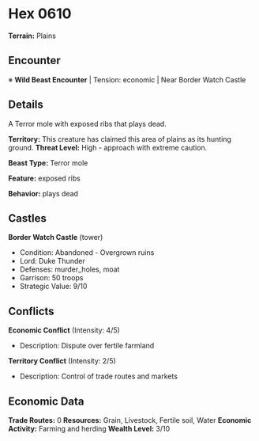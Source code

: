 # Hex 0610

**Terrain:** Plains

## Encounter
※ **Wild Beast Encounter** | Tension: economic | Near Border Watch Castle

## Details
A Terror mole with exposed ribs that plays dead.

**Territory:** This creature has claimed this area of plains as its hunting ground.
**Threat Level:** High - approach with extreme caution.

**Beast Type:** Terror mole

**Feature:** exposed ribs

**Behavior:** plays dead

## Castles
**Border Watch Castle** (tower)
- Condition: Abandoned - Overgrown ruins
- Lord: Duke Thunder
- Defenses: murder_holes, moat
- Garrison: 50 troops
- Strategic Value: 9/10

## Conflicts
**Economic Conflict** (Intensity: 4/5)
- Description: Dispute over fertile farmland

**Territory Conflict** (Intensity: 2/5)
- Description: Control of trade routes and markets

## Economic Data
**Trade Routes:** 0
**Resources:** Grain, Livestock, Fertile soil, Water
**Economic Activity:** Farming and herding
**Wealth Level:** 3/10
